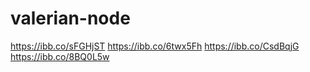 # valerian-node
https://ibb.co/sFGHjST
https://ibb.co/6twx5Fh
https://ibb.co/CsdBqjG
https://ibb.co/8BQ0L5w
